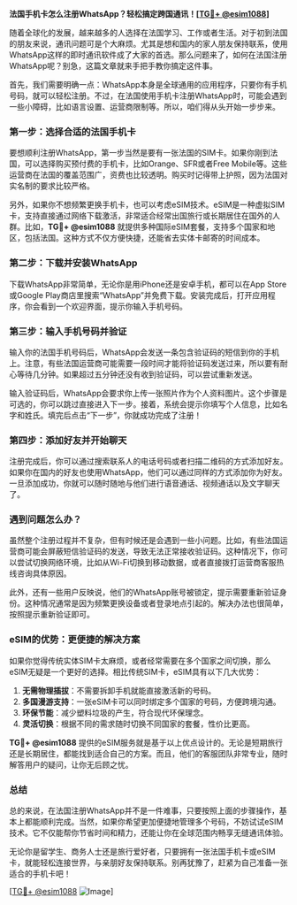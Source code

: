 **法国手机卡怎么注册WhatsApp？轻松搞定跨国通讯！[[TG💪+ @esim1088](https://t.me/s/esim1088)]**

随着全球化的发展，越来越多的人选择在法国学习、工作或者生活。对于初到法国的朋友来说，通讯问题可是个大麻烦。尤其是想和国内的家人朋友保持联系，使用WhatsApp这样的即时通讯软件成了大家的首选。那么问题来了，如何在法国注册WhatsApp呢？别急，这篇文章就来手把手教你搞定这件事。

首先，我们需要明确一点：WhatsApp本身是全球通用的应用程序，只要你有手机号码，就可以轻松注册。不过，在法国使用手机卡注册WhatsApp时，可能会遇到一些小障碍，比如语言设置、运营商限制等。所以，咱们得从头开始一步步来。

### 第一步：选择合适的法国手机卡

要想顺利注册WhatsApp，第一步当然是要有一张法国的SIM卡。如果你刚到法国，可以选择购买预付费的手机卡，比如Orange、SFR或者Free Mobile等。这些运营商在法国的覆盖范围广，资费也比较透明。购买时记得带上护照，因为法国对实名制的要求比较严格。

另外，如果你不想频繁更换手机卡，也可以考虑eSIM技术。eSIM是一种虚拟SIM卡，支持直接通过网络下载激活，非常适合经常出国旅行或长期居住在国外的人群。比如，**TG💪+ @esim1088** 就提供多种国际eSIM套餐，支持多个国家和地区，包括法国。这种方式不仅方便快捷，还能省去实体卡邮寄的时间成本。

### 第二步：下载并安装WhatsApp

下载WhatsApp非常简单，无论你是用iPhone还是安卓手机，都可以在App Store或Google Play商店里搜索“WhatsApp”并免费下载。安装完成后，打开应用程序，你会看到一个欢迎界面，提示你输入手机号码。

### 第三步：输入手机号码并验证

输入你的法国手机号码后，WhatsApp会发送一条包含验证码的短信到你的手机上。注意，有些法国运营商可能需要一段时间才能将验证码发送过来，所以要有耐心等待几分钟。如果超过五分钟还没有收到验证码，可以尝试重新发送。

输入验证码后，WhatsApp会要求你上传一张照片作为个人资料图片。这个步骤是可选的，你可以跳过直接进入下一步。接着，系统会提示你填写个人信息，比如名字和姓氏。填完后点击“下一步”，你就成功完成了注册！

### 第四步：添加好友并开始聊天

注册完成后，你可以通过搜索联系人的电话号码或者扫描二维码的方式添加好友。如果你在国内的好友也使用WhatsApp，他们可以通过同样的方式添加你为好友。一旦添加成功，你就可以随时随地与他们进行语音通话、视频通话以及文字聊天了。

### 遇到问题怎么办？

虽然整个注册过程并不复杂，但有时候还是会遇到一些小问题。比如，有些法国运营商可能会屏蔽短信验证码的发送，导致无法正常接收验证码。这种情况下，你可以尝试切换网络环境，比如从Wi-Fi切换到移动数据，或者直接拨打运营商客服热线咨询具体原因。

此外，还有一些用户反映说，他们的WhatsApp账号被锁定，提示需要重新验证身份。这种情况通常是因为频繁更换设备或者登录地点引起的。解决办法也很简单，按照提示重新验证即可。

### eSIM的优势：更便捷的解决方案

如果你觉得传统实体SIM卡太麻烦，或者经常需要在多个国家之间切换，那么eSIM无疑是一个更好的选择。相比传统SIM卡，eSIM具有以下几大优势：

1. **无需物理插拔**：不需要拆卸手机就能直接激活新的号码。
2. **多国漫游支持**：一张eSIM卡可以同时绑定多个国家的号码，方便跨境沟通。
3. **环保节能**：减少塑料垃圾的产生，符合现代环保理念。
4. **灵活切换**：根据不同的需求随时切换不同国家的套餐，性价比更高。

**TG💪+ @esim1088** 提供的eSIM服务就是基于以上优点设计的。无论是短期旅行还是长期居住，都能找到适合自己的方案。而且，他们的客服团队非常专业，随时解答用户的疑问，让你无后顾之忧。

### 总结

总的来说，在法国注册WhatsApp并不是一件难事，只要按照上面的步骤操作，基本上都能顺利完成。当然，如果你希望更加便捷地管理多个号码，不妨试试eSIM技术。它不仅能帮你节省时间和精力，还能让你在全球范围内畅享无缝通讯体验。

无论你是留学生、商务人士还是旅行爱好者，只要拥有一张法国手机卡或eSIM卡，就能轻松连接世界，与亲朋好友保持联系。别再犹豫了，赶紧为自己准备一张适合的手机卡吧！

[[TG💪+ @esim1088](https://t.me/s/esim1088) ![Image](https://i.postimg.cc/4NQfJmqS/Snipaste-2025-05-13-00-14-12.png)]